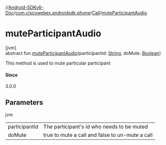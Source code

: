 //[Android-SDKv6-Doc](../../../index.md)/[com.ciscowebex.androidsdk.phone](../index.md)/[Call](index.md)/[muteParticipantAudio](mute-participant-audio.md)

# muteParticipantAudio

[jvm]\
abstract fun [muteParticipantAudio](mute-participant-audio.md)(participantId: [String](https://kotlinlang.org/api/latest/jvm/stdlib/kotlin/-string/index.html), doMute: [Boolean](https://kotlinlang.org/api/latest/jvm/stdlib/kotlin/-boolean/index.html))

This method is used to mute particular participant

#### Since

3.0.0

## Parameters

jvm

| | |
|---|---|
| participantId | The participant's id who needs to be muted |
| doMute | true to mute a call and false to un-mute a call |
